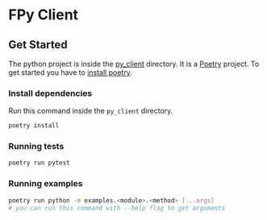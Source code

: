 # FPy Client

## Get Started

The python project is inside the [py_client]('py_client') directory.
It is a [Poetry](https://python-poetry.org/) project.
To get started you have to [install poetry](https://python-poetry.org/docs/#installation).

### Install dependencies

Run this command inside the ```py_client``` directory.
```bash
poetry install
```

### Running tests

```bash
poetry run pytest
```

### Running examples

```bash
poetry run python -m examples.<module>.<method> [...args]
# you can run this command with --help flag to get arguments
```
